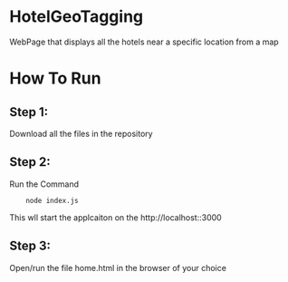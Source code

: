 # HotelGeoTagging
WebPage that displays all the hotels near a specific location from a map

# How To Run

## Step 1:
 Download all the files in the repository
 
## Step 2:
 Run the Command 
 
        node index.js
 This wll start the applcaiton on the http://localhost::3000

## Step 3:
 Open/run the file home.html in the browser of your choice
